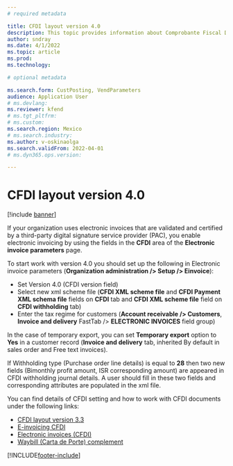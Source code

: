 ```yaml
---
# required metadata

title: CFDI layout version 4.0
description: This topic provides information about Comprobante Fiscal Digital por Internet (CFDI) layout version 4.0 for Mexico.
author: sndray
ms.date: 4/1/2022
ms.topic: article
ms.prod: 
ms.technology: 

# optional metadata

ms.search.form: CustPosting, VendParameters
audience: Application User
# ms.devlang: 
ms.reviewer: kfend
# ms.tgt_pltfrm: 
# ms.custom: 
ms.search.region: Mexico
# ms.search.industry: 
ms.author: v-oskinaolga
ms.search.validFrom: 2022-04-01
# ms.dyn365.ops.version: 

---
```


# CFDI layout version 4.0

[!include [banner](../includes/banner.md)]

If your organization uses electronic invoices that are validated and certified by a third-party digital signature service provider (PAC), you enable electronic invoicing
by using the fields in the **CFDI** area of the **Electronic invoice parameters** page.

To start work with version 4.0 you should set up the following in Electronic invoice parameters (**Organization administration /> Setup /> Einvoice**):

-	Set Version 4.0 (CFDI version field)
-	Select new xml scheme file (**CFDI XML scheme file** and **CFDI Payment XML schema file** fields on **CFDI** tab and **CFDI XML scheme file** field on **CFDI withholding** tab)
-	Enter the tax regime for customers (**Account receivable /> Customers**, **Invoice and delivery** FastTab /> **ELECTRONIC INVOICES** field group)

In the case of temporary export, you can set **Temporary export** option to **Yes** in a customer record (**Invoice and delivery** tab, inherited By default in sales order and Free text invoices).

If Withholding type (Purchase order line details) is equal to **28** then two new fields (Bimonthly profit amount, ISR corresponding amount) are appeared in CFDI withholding journal details. A user should fill in these two fields and corresponding attributes are populated in the xml file.

You can find details of CFDI setting and how to work with CFDI documents under the following links:

-	[CFDI layout version 3.3](https://docs.microsoft.com/en-us/dynamics365/finance/localizations/latam-mex-cfdi-3-3)
-	[E-invoicing CFDI](https://docs.microsoft.com/en-us/dynamics365/finance/localizations/tasks/mx-00010-e-invoicing-cfdi)
-	[Electronic invoices (CFDI)](https://docs.microsoft.com/en-us/dynamics365/finance/localizations/latam-mex-cfdi-electronic-invoices)
-	[Waybill (Carta de Porte) complement](https://docs.microsoft.com/en-us/dynamics365/finance/localizations/latam-mex-carta-de-porte)

[!INCLUDE[footer-include](../../includes/footer-banner.md)]
